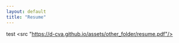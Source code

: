 ```yaml
---
layout: default
title: "Resume"
---
```


test
<src "https://d-cva.github.io/assets/other_folder/resume.pdf"/>